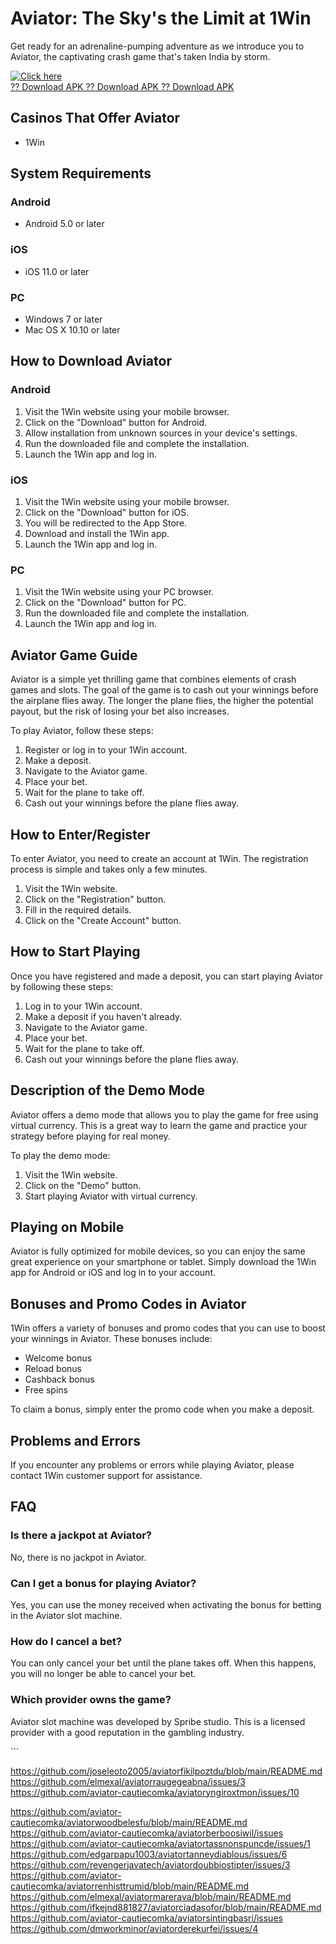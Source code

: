 

# Aviator: The Sky\'s the Limit at 1Win

Get ready for an adrenaline-pumping adventure as we introduce you to
Aviator, the captivating crash game that\'s taken India by storm.

[![Click
here](https://readscoops.com/wp-content/uploads/2023/03/Readscoop-aviator-1-1.jpg)](https://traff.sbs/deff)\
[?? Download APK ?? Download APK ?? Download
APK](https://traff.sbs/deff)




## Casinos That Offer Aviator

-   1Win

## System Requirements

### Android

-   Android 5.0 or later

### iOS

-   iOS 11.0 or later

### PC

-   Windows 7 or later
-   Mac OS X 10.10 or later

## How to Download Aviator

### Android

1.  Visit the 1Win website using your mobile browser.
2.  Click on the "Download" button for Android.
3.  Allow installation from unknown sources in your device\'s settings.
4.  Run the downloaded file and complete the installation.
5.  Launch the 1Win app and log in.

### iOS

1.  Visit the 1Win website using your mobile browser.
2.  Click on the "Download" button for iOS.
3.  You will be redirected to the App Store.
4.  Download and install the 1Win app.
5.  Launch the 1Win app and log in.

### PC

1.  Visit the 1Win website using your PC browser.
2.  Click on the "Download" button for PC.
3.  Run the downloaded file and complete the installation.
4.  Launch the 1Win app and log in.

## Aviator Game Guide

Aviator is a simple yet thrilling game that combines elements of crash
games and slots. The goal of the game is to cash out your winnings
before the airplane flies away. The longer the plane flies, the higher
the potential payout, but the risk of losing your bet also increases.

To play Aviator, follow these steps:

1.  Register or log in to your 1Win account.
2.  Make a deposit.
3.  Navigate to the Aviator game.
4.  Place your bet.
5.  Wait for the plane to take off.
6.  Cash out your winnings before the plane flies away.

## How to Enter/Register

To enter Aviator, you need to create an account at 1Win. The
registration process is simple and takes only a few minutes.

1.  Visit the 1Win website.
2.  Click on the "Registration" button.
3.  Fill in the required details.
4.  Click on the "Create Account" button.

## How to Start Playing

Once you have registered and made a deposit, you can start playing
Aviator by following these steps:

1.  Log in to your 1Win account.
2.  Make a deposit if you haven\'t already.
3.  Navigate to the Aviator game.
4.  Place your bet.
5.  Wait for the plane to take off.
6.  Cash out your winnings before the plane flies away.

## Description of the Demo Mode

Aviator offers a demo mode that allows you to play the game for free
using virtual currency. This is a great way to learn the game and
practice your strategy before playing for real money.

To play the demo mode:

1.  Visit the 1Win website.
2.  Click on the "Demo" button.
3.  Start playing Aviator with virtual currency.

## Playing on Mobile

Aviator is fully optimized for mobile devices, so you can enjoy the same
great experience on your smartphone or tablet. Simply download the 1Win
app for Android or iOS and log in to your account.

## Bonuses and Promo Codes in Aviator

1Win offers a variety of bonuses and promo codes that you can use to
boost your winnings in Aviator. These bonuses include:

-   Welcome bonus
-   Reload bonus
-   Cashback bonus
-   Free spins

To claim a bonus, simply enter the promo code when you make a deposit.

## Problems and Errors

If you encounter any problems or errors while playing Aviator, please
contact 1Win customer support for assistance.

## FAQ

### Is there a jackpot at Aviator?

No, there is no jackpot in Aviator.

### Can I get a bonus for playing Aviator?

Yes, you can use the money received when activating the bonus for
betting in the Aviator slot machine.

### How do I cancel a bet?

You can only cancel your bet until the plane takes off. When this
happens, you will no longer be able to cancel your bet.

### Which provider owns the game?

Aviator slot machine was developed by Spribe studio. This is a licensed
provider with a good reputation in the gambling industry.

\`\`\`


https://github.com/joseleoto2005/aviatorfikilpoztdu/blob/main/README.md
https://github.com/elmexal/aviatorraugegeabna/issues/3
https://github.com/aviator-cautiecomka/aviatoryngiroxtmon/issues/10

https://github.com/aviator-cautiecomka/aviatorwoodbelesfu/blob/main/README.md
https://github.com/aviator-cautiecomka/aviatorberboosiwil/issues
https://github.com/aviator-cautiecomka/aviatortassnonspuncde/issues/1
https://github.com/edgarpapu1003/aviatortanneydiablous/issues/6
https://github.com/revengerjavatech/aviatordoubbiostipter/issues/3
https://github.com/aviator-cautiecomka/aviatorrenhisttrumid/blob/main/README.md
https://github.com/elmexal/aviatormarerava/blob/main/README.md
https://github.com/ifkejnd881827/aviatorciadasofor/blob/main/README.md
https://github.com/aviator-cautiecomka/aviatorsintingbasri/issues
https://github.com/dmworkminor/aviatorderekurfei/issues/4
